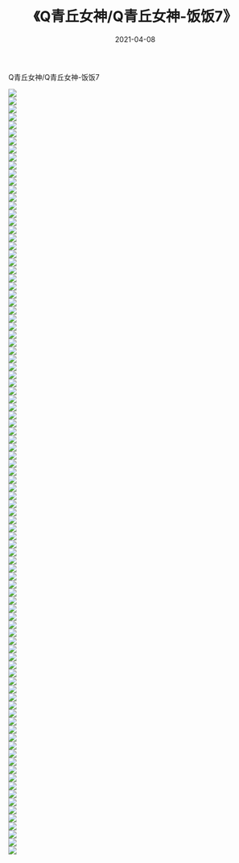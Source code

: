 ﻿---
layout: post
title:  《Q青丘女神/Q青丘女神-饭饭7》
date:   2021-04-08
img: http://pic.660000.xyz/1:/网络美图/2021/Q青丘女神/Q青丘女神-饭饭7/000.jpg
categories: [美女, 清纯, 唯美]
---

Q青丘女神/Q青丘女神-饭饭7

 ![](http://pic.660000.xyz/1:/网络美图/2021/Q青丘女神/Q青丘女神-饭饭7/001.jpg) <br>![](http://pic.660000.xyz/1:/网络美图/2021/Q青丘女神/Q青丘女神-饭饭7/002.jpg) <br>![](http://pic.660000.xyz/1:/网络美图/2021/Q青丘女神/Q青丘女神-饭饭7/003.jpg) <br>![](http://pic.660000.xyz/1:/网络美图/2021/Q青丘女神/Q青丘女神-饭饭7/004.jpg) <br>![](http://pic.660000.xyz/1:/网络美图/2021/Q青丘女神/Q青丘女神-饭饭7/005.jpg) <br>![](http://pic.660000.xyz/1:/网络美图/2021/Q青丘女神/Q青丘女神-饭饭7/006.jpg) <br>![](http://pic.660000.xyz/1:/网络美图/2021/Q青丘女神/Q青丘女神-饭饭7/007.jpg) <br>![](http://pic.660000.xyz/1:/网络美图/2021/Q青丘女神/Q青丘女神-饭饭7/008.jpg) <br>![](http://pic.660000.xyz/1:/网络美图/2021/Q青丘女神/Q青丘女神-饭饭7/009.jpg) <br>![](http://pic.660000.xyz/1:/网络美图/2021/Q青丘女神/Q青丘女神-饭饭7/010.jpg) <br>![](http://pic.660000.xyz/1:/网络美图/2021/Q青丘女神/Q青丘女神-饭饭7/011.jpg) <br>![](http://pic.660000.xyz/1:/网络美图/2021/Q青丘女神/Q青丘女神-饭饭7/012.jpg) <br>![](http://pic.660000.xyz/1:/网络美图/2021/Q青丘女神/Q青丘女神-饭饭7/013.jpg) <br>![](http://pic.660000.xyz/1:/网络美图/2021/Q青丘女神/Q青丘女神-饭饭7/014.jpg) <br>![](http://pic.660000.xyz/1:/网络美图/2021/Q青丘女神/Q青丘女神-饭饭7/015.jpg) <br>![](http://pic.660000.xyz/1:/网络美图/2021/Q青丘女神/Q青丘女神-饭饭7/016.jpg) <br>![](http://pic.660000.xyz/1:/网络美图/2021/Q青丘女神/Q青丘女神-饭饭7/017.jpg) <br>![](http://pic.660000.xyz/1:/网络美图/2021/Q青丘女神/Q青丘女神-饭饭7/018.jpg) <br>![](http://pic.660000.xyz/1:/网络美图/2021/Q青丘女神/Q青丘女神-饭饭7/019.jpg) <br>![](http://pic.660000.xyz/1:/网络美图/2021/Q青丘女神/Q青丘女神-饭饭7/020.jpg) <br>![](http://pic.660000.xyz/1:/网络美图/2021/Q青丘女神/Q青丘女神-饭饭7/021.jpg) <br>![](http://pic.660000.xyz/1:/网络美图/2021/Q青丘女神/Q青丘女神-饭饭7/022.jpg) <br>![](http://pic.660000.xyz/1:/网络美图/2021/Q青丘女神/Q青丘女神-饭饭7/023.jpg) <br>![](http://pic.660000.xyz/1:/网络美图/2021/Q青丘女神/Q青丘女神-饭饭7/024.jpg) <br>![](http://pic.660000.xyz/1:/网络美图/2021/Q青丘女神/Q青丘女神-饭饭7/025.jpg) <br>![](http://pic.660000.xyz/1:/网络美图/2021/Q青丘女神/Q青丘女神-饭饭7/026.jpg) <br>![](http://pic.660000.xyz/1:/网络美图/2021/Q青丘女神/Q青丘女神-饭饭7/027.jpg) <br>![](http://pic.660000.xyz/1:/网络美图/2021/Q青丘女神/Q青丘女神-饭饭7/028.jpg) <br>![](http://pic.660000.xyz/1:/网络美图/2021/Q青丘女神/Q青丘女神-饭饭7/029.jpg) <br>![](http://pic.660000.xyz/1:/网络美图/2021/Q青丘女神/Q青丘女神-饭饭7/030.jpg) <br>![](http://pic.660000.xyz/1:/网络美图/2021/Q青丘女神/Q青丘女神-饭饭7/031.jpg) <br>![](http://pic.660000.xyz/1:/网络美图/2021/Q青丘女神/Q青丘女神-饭饭7/032.jpg) <br>![](http://pic.660000.xyz/1:/网络美图/2021/Q青丘女神/Q青丘女神-饭饭7/033.jpg) <br>![](http://pic.660000.xyz/1:/网络美图/2021/Q青丘女神/Q青丘女神-饭饭7/034.jpg) <br>![](http://pic.660000.xyz/1:/网络美图/2021/Q青丘女神/Q青丘女神-饭饭7/035.jpg) <br>![](http://pic.660000.xyz/1:/网络美图/2021/Q青丘女神/Q青丘女神-饭饭7/036.jpg) <br>![](http://pic.660000.xyz/1:/网络美图/2021/Q青丘女神/Q青丘女神-饭饭7/037.jpg) <br>![](http://pic.660000.xyz/1:/网络美图/2021/Q青丘女神/Q青丘女神-饭饭7/038.jpg) <br>![](http://pic.660000.xyz/1:/网络美图/2021/Q青丘女神/Q青丘女神-饭饭7/039.jpg) <br>![](http://pic.660000.xyz/1:/网络美图/2021/Q青丘女神/Q青丘女神-饭饭7/040.jpg) <br>![](http://pic.660000.xyz/1:/网络美图/2021/Q青丘女神/Q青丘女神-饭饭7/041.jpg) <br>![](http://pic.660000.xyz/1:/网络美图/2021/Q青丘女神/Q青丘女神-饭饭7/042.jpg) <br>![](http://pic.660000.xyz/1:/网络美图/2021/Q青丘女神/Q青丘女神-饭饭7/043.jpg) <br>![](http://pic.660000.xyz/1:/网络美图/2021/Q青丘女神/Q青丘女神-饭饭7/044.jpg) <br>![](http://pic.660000.xyz/1:/网络美图/2021/Q青丘女神/Q青丘女神-饭饭7/045.jpg) <br>![](http://pic.660000.xyz/1:/网络美图/2021/Q青丘女神/Q青丘女神-饭饭7/046.jpg) <br>![](http://pic.660000.xyz/1:/网络美图/2021/Q青丘女神/Q青丘女神-饭饭7/047.jpg) <br>![](http://pic.660000.xyz/1:/网络美图/2021/Q青丘女神/Q青丘女神-饭饭7/048.jpg) <br>![](http://pic.660000.xyz/1:/网络美图/2021/Q青丘女神/Q青丘女神-饭饭7/049.jpg) <br>![](http://pic.660000.xyz/1:/网络美图/2021/Q青丘女神/Q青丘女神-饭饭7/050.jpg) <br>![](http://pic.660000.xyz/1:/网络美图/2021/Q青丘女神/Q青丘女神-饭饭7/051.jpg) <br>![](http://pic.660000.xyz/1:/网络美图/2021/Q青丘女神/Q青丘女神-饭饭7/052.jpg) <br>![](http://pic.660000.xyz/1:/网络美图/2021/Q青丘女神/Q青丘女神-饭饭7/053.jpg) <br>![](http://pic.660000.xyz/1:/网络美图/2021/Q青丘女神/Q青丘女神-饭饭7/054.jpg) <br>![](http://pic.660000.xyz/1:/网络美图/2021/Q青丘女神/Q青丘女神-饭饭7/055.jpg) <br>![](http://pic.660000.xyz/1:/网络美图/2021/Q青丘女神/Q青丘女神-饭饭7/056.jpg) <br>![](http://pic.660000.xyz/1:/网络美图/2021/Q青丘女神/Q青丘女神-饭饭7/057.jpg) <br>![](http://pic.660000.xyz/1:/网络美图/2021/Q青丘女神/Q青丘女神-饭饭7/058.jpg) <br>![](http://pic.660000.xyz/1:/网络美图/2021/Q青丘女神/Q青丘女神-饭饭7/059.jpg) <br>![](http://pic.660000.xyz/1:/网络美图/2021/Q青丘女神/Q青丘女神-饭饭7/060.jpg) <br>![](http://pic.660000.xyz/1:/网络美图/2021/Q青丘女神/Q青丘女神-饭饭7/061.jpg) <br>![](http://pic.660000.xyz/1:/网络美图/2021/Q青丘女神/Q青丘女神-饭饭7/062.jpg) <br>![](http://pic.660000.xyz/1:/网络美图/2021/Q青丘女神/Q青丘女神-饭饭7/063.jpg) <br>![](http://pic.660000.xyz/1:/网络美图/2021/Q青丘女神/Q青丘女神-饭饭7/064.jpg) <br>![](http://pic.660000.xyz/1:/网络美图/2021/Q青丘女神/Q青丘女神-饭饭7/065.jpg) <br>![](http://pic.660000.xyz/1:/网络美图/2021/Q青丘女神/Q青丘女神-饭饭7/066.jpg) <br>![](http://pic.660000.xyz/1:/网络美图/2021/Q青丘女神/Q青丘女神-饭饭7/067.jpg) <br>![](http://pic.660000.xyz/1:/网络美图/2021/Q青丘女神/Q青丘女神-饭饭7/068.jpg) <br>![](http://pic.660000.xyz/1:/网络美图/2021/Q青丘女神/Q青丘女神-饭饭7/069.jpg) <br>![](http://pic.660000.xyz/1:/网络美图/2021/Q青丘女神/Q青丘女神-饭饭7/070.jpg) <br>![](http://pic.660000.xyz/1:/网络美图/2021/Q青丘女神/Q青丘女神-饭饭7/071.jpg) <br>![](http://pic.660000.xyz/1:/网络美图/2021/Q青丘女神/Q青丘女神-饭饭7/072.jpg) <br>![](http://pic.660000.xyz/1:/网络美图/2021/Q青丘女神/Q青丘女神-饭饭7/073.jpg) <br>![](http://pic.660000.xyz/1:/网络美图/2021/Q青丘女神/Q青丘女神-饭饭7/074.jpg) <br>![](http://pic.660000.xyz/1:/网络美图/2021/Q青丘女神/Q青丘女神-饭饭7/075.jpg) <br>![](http://pic.660000.xyz/1:/网络美图/2021/Q青丘女神/Q青丘女神-饭饭7/076.jpg) <br>![](http://pic.660000.xyz/1:/网络美图/2021/Q青丘女神/Q青丘女神-饭饭7/077.jpg) <br>![](http://pic.660000.xyz/1:/网络美图/2021/Q青丘女神/Q青丘女神-饭饭7/078.jpg) <br>![](http://pic.660000.xyz/1:/网络美图/2021/Q青丘女神/Q青丘女神-饭饭7/079.jpg) <br>![](http://pic.660000.xyz/1:/网络美图/2021/Q青丘女神/Q青丘女神-饭饭7/080.jpg) <br>![](http://pic.660000.xyz/1:/网络美图/2021/Q青丘女神/Q青丘女神-饭饭7/081.jpg) <br>![](http://pic.660000.xyz/1:/网络美图/2021/Q青丘女神/Q青丘女神-饭饭7/082.jpg) <br>![](http://pic.660000.xyz/1:/网络美图/2021/Q青丘女神/Q青丘女神-饭饭7/083.jpg) <br>![](http://pic.660000.xyz/1:/网络美图/2021/Q青丘女神/Q青丘女神-饭饭7/084.jpg) <br>![](http://pic.660000.xyz/1:/网络美图/2021/Q青丘女神/Q青丘女神-饭饭7/085.jpg) <br>![](http://pic.660000.xyz/1:/网络美图/2021/Q青丘女神/Q青丘女神-饭饭7/086.jpg) <br>![](http://pic.660000.xyz/1:/网络美图/2021/Q青丘女神/Q青丘女神-饭饭7/087.jpg) <br>![](http://pic.660000.xyz/1:/网络美图/2021/Q青丘女神/Q青丘女神-饭饭7/088.jpg) <br>![](http://pic.660000.xyz/1:/网络美图/2021/Q青丘女神/Q青丘女神-饭饭7/089.jpg) <br>![](http://pic.660000.xyz/1:/网络美图/2021/Q青丘女神/Q青丘女神-饭饭7/090.jpg) <br>![](http://pic.660000.xyz/1:/网络美图/2021/Q青丘女神/Q青丘女神-饭饭7/091.jpg) <br>![](http://pic.660000.xyz/1:/网络美图/2021/Q青丘女神/Q青丘女神-饭饭7/092.jpg) <br>![](http://pic.660000.xyz/1:/网络美图/2021/Q青丘女神/Q青丘女神-饭饭7/093.jpg) <br>![](http://pic.660000.xyz/1:/网络美图/2021/Q青丘女神/Q青丘女神-饭饭7/094.jpg) <br>![](http://pic.660000.xyz/1:/网络美图/2021/Q青丘女神/Q青丘女神-饭饭7/095.jpg) <br>